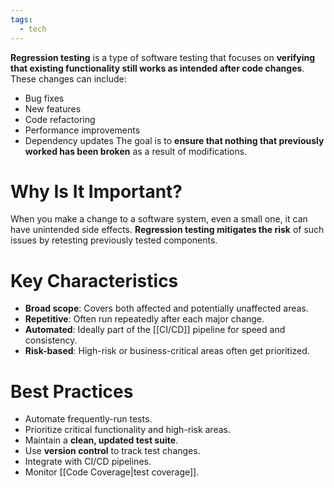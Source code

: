 ```yaml
---
tags:
  - tech
---
```

**Regression testing** is a type of software testing that focuses on **verifying that existing functionality still works as intended after code changes**.
These changes can include:
- Bug fixes
- New features
- Code refactoring
- Performance improvements
- Dependency updates
The goal is to **ensure that nothing that previously worked has been broken** as a result of modifications.
# Why Is It Important?
When you make a change to a software system, even a small one, it can have unintended side effects.
**Regression testing mitigates the risk** of such issues by retesting previously tested components.
# Key Characteristics
- **Broad scope**: Covers both affected and potentially unaffected areas.
- **Repetitive**: Often run repeatedly after each major change.
- **Automated**: Ideally part of the [[CI/CD]] pipeline for speed and consistency.
- **Risk-based**: High-risk or business-critical areas often get prioritized.
# Best Practices
- Automate frequently-run tests.
- Prioritize critical functionality and high-risk areas.
- Maintain a **clean, updated test suite**.
- Use **version control** to track test changes.
- Integrate with CI/CD pipelines.
- Monitor [[Code Coverage|test coverage]].
